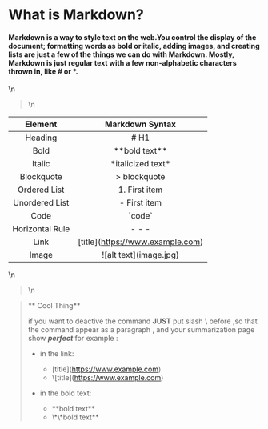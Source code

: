 # What is Markdown?

#### Markdown is a way to style text on the web.You control the display of the document; formatting words as bold or italic, adding images, and creating lists are just a few of the things we can do with Markdown. Mostly, Markdown is just regular text with a few non-alphabetic characters thrown in, like # or *.

\n
>\n

Element | Markdown Syntax
:-------: | :-------------:
Heading  | # H1       
Bold   |  \*\*bold text**
Italic  |  \*italicized text*
Blockquote |	> blockquote
Ordered List|	1. First item
Unordered List |	- First item
Code	  |   \`code`
Horizontal Rule	 | - - -
Link	  | \[title](https://www.example.com)
Image |	!\[alt text](image.jpg)             

\n
>\n

> ** Cool Thing**
> 
>  if you want to deactive the command  **JUST** put slash \  before ,so that the command appear as a paragraph , and your summarization page show ***perfect***
> for example :
> 
>   - in the link:   
>     - \[title](https://www.example.com)     
>     - \\\[title](https://www.example.com)
>
>   - in the bold text:  
>     - \*\*bold text**
>     - \\\*\\\*bold text**     



